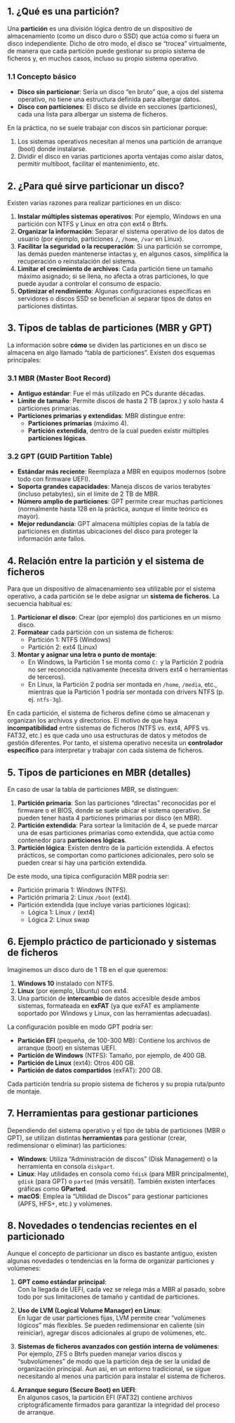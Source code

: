 ## 1. ¿Qué es una partición?

Una **partición** es una división lógica dentro de un dispositivo de almacenamiento (como un disco duro o SSD) que actúa como si fuera un disco independiente. Dicho de otro modo, el disco se “trocea” virtualmente, de manera que cada partición puede gestionar su propio sistema de ficheros y, en muchos casos, incluso su propio sistema operativo.

### 1.1 Concepto básico

- **Disco sin particionar**: Sería un disco “en bruto” que, a ojos del sistema operativo, no tiene una estructura definida para albergar datos.  
- **Disco con particiones**: El disco se divide en secciones (particiones), cada una lista para albergar un sistema de ficheros.

En la práctica, no se suele trabajar con discos sin particionar porque:
1. Los sistemas operativos necesitan al menos una partición de arranque (boot) donde instalarse.  
2. Dividir el disco en varias particiones aporta ventajas como aislar datos, permitir multiboot, facilitar el mantenimiento, etc.



## 2. ¿Para qué sirve particionar un disco?

Existen varias razones para realizar particiones en un disco:

1. **Instalar múltiples sistemas operativos**: Por ejemplo, Windows en una partición con NTFS y Linux en otra con ext4 o Btrfs.  
2. **Organizar la información**: Separar el sistema operativo de los datos de usuario (por ejemplo, particiones `/`, `/home`, `/var` en Linux).  
3. **Facilitar la seguridad o la recuperación**: Si una partición se corrompe, las demás pueden mantenerse intactas y, en algunos casos, simplifica la recuperación o reinstalación del sistema.  
4. **Limitar el crecimiento de archivos**: Cada partición tiene un tamaño máximo asignado; si se llena, no afecta a otras particiones, lo que puede ayudar a controlar el consumo de espacio.  
5. **Optimizar el rendimiento**: Algunas configuraciones específicas en servidores o discos SSD se benefician al separar tipos de datos en particiones distintas.



## 3. Tipos de tablas de particiones (MBR y GPT)

La información sobre **cómo** se dividen las particiones en un disco se almacena en algo llamado “tabla de particiones”. Existen dos esquemas principales:

### 3.1 MBR (Master Boot Record)

- **Antiguo estándar**: Fue el más utilizado en PCs durante décadas.  
- **Límite de tamaño**: Permite discos de hasta 2 TB (aprox.) y solo hasta 4 particiones primarias.  
- **Particiones primarias y extendidas**: MBR distingue entre:
  - **Particiones primarias** (máximo 4).  
  - **Partición extendida**, dentro de la cual pueden existir múltiples **particiones lógicas**.  

### 3.2 GPT (GUID Partition Table)

- **Estándar más reciente**: Reemplaza a MBR en equipos modernos (sobre todo con firmware UEFI).  
- **Soporta grandes capacidades**: Maneja discos de varios terabytes (incluso petabytes), sin el límite de 2 TB de MBR.  
- **Número amplio de particiones**: GPT permite crear muchas particiones (normalmente hasta 128 en la práctica, aunque el límite teórico es mayor).  
- **Mejor redundancia**: GPT almacena múltiples copias de la tabla de particiones en distintas ubicaciones del disco para proteger la información ante fallos.



## 4. Relación entre la partición y el sistema de ficheros

Para que un dispositivo de almacenamiento sea utilizable por el sistema operativo, a cada partición se le debe asignar un **sistema de ficheros**. La secuencia habitual es:

1. **Particionar el disco**: Crear (por ejemplo) dos particiones en un mismo disco.  
2. **Formatear** cada partición con un sistema de ficheros:  
   - Partición 1: NTFS (Windows)  
   - Partición 2: ext4 (Linux)  
3. **Montar y asignar una letra o punto de montaje**:  
   - En Windows, la Partición 1 se monta como `C:` y la Partición 2 podría no ser reconocida nativamente (necesita drivers ext4 o herramientas de terceros).  
   - En Linux, la Partición 2 podría ser montada en `/home`, `/media`, etc., mientras que la Partición 1 podría ser montada con drivers NTFS (p. ej. `ntfs-3g`).

En cada partición, el sistema de ficheros define cómo se almacenan y organizan los archivos y directorios. El motivo de que haya **incompatibilidad** entre sistemas de ficheros (NTFS vs. ext4, APFS vs. FAT32, etc.) es que cada uno usa estructuras de datos y métodos de gestión diferentes. Por tanto, el sistema operativo necesita un **controlador específico** para interpretar y trabajar con cada sistema de ficheros.



## 5. Tipos de particiones en MBR (detalles)

En caso de usar la tabla de particiones MBR, se distinguen:

1. **Partición primaria**: Son las particiones “directas” reconocidas por el firmware o el BIOS, donde se suele ubicar el sistema operativo. Se pueden tener hasta 4 particiones primarias por disco (en MBR).  
2. **Partición extendida**: Para sortear la limitación de 4, se puede marcar una de esas particiones primarias como extendida, que actúa como contenedor para **particiones lógicas**.  
3. **Partición lógica**: Existen dentro de la partición extendida. A efectos prácticos, se comportan como particiones adicionales, pero solo se pueden crear si hay una partición extendida.  

De este modo, una típica configuración MBR podría ser:
- Partición primaria 1: Windows (NTFS).  
- Partición primaria 2: Linux `/boot` (ext4).  
- Partición extendida (que incluye varias particiones lógicas):  
  - Lógica 1: Linux `/` (ext4)  
  - Lógica 2: Linux swap



## 6. Ejemplo práctico de particionado y sistemas de ficheros

Imaginemos un disco duro de 1 TB en el que queremos:

1. **Windows 10** instalado con NTFS.  
2. **Linux** (por ejemplo, Ubuntu) con ext4.  
3. Una partición de **intercambio** de datos accesible desde ambos sistemas, formateada en **exFAT** (ya que exFAT es ampliamente soportado por Windows y Linux, con las herramientas adecuadas).

La configuración posible en modo GPT podría ser:

- **Partición EFI** (pequeña, de 100-300 MB): Contiene los archivos de arranque (boot) en sistemas UEFI.  
- **Partición de Windows** (NTFS): Tamaño, por ejemplo, de 400 GB.  
- **Partición de Linux** (ext4): Otros 400 GB.  
- **Partición de datos compartidos** (exFAT): 200 GB.

Cada partición tendría su propio sistema de ficheros y su propia ruta/punto de montaje.



## 7. Herramientas para gestionar particiones

Dependiendo del sistema operativo y el tipo de tabla de particiones (MBR o GPT), se utilizan distintas **herramientas** para gestionar (crear, redimensionar o eliminar) las particiones:

- **Windows**: Utiliza “Administración de discos” (Disk Management) o la herramienta en consola `diskpart`.  
- **Linux**: Hay utilidades en consola como `fdisk` (para MBR principalmente), `gdisk` (para GPT) o `parted` (más versátil). También existen interfaces gráficas como **GParted**.  
- **macOS**: Emplea la “Utilidad de Discos” para gestionar particiones (APFS, HFS+, etc.) y volúmenes.



## 8. Novedades o tendencias recientes en el particionado

Aunque el concepto de particionar un disco es bastante antiguo, existen algunas novedades o tendencias en la forma de organizar particiones y volúmenes:

1. **GPT como estándar principal**:  
   Con la llegada de UEFI, cada vez se relega más a MBR al pasado, sobre todo por sus limitaciones de tamaño y cantidad de particiones.

2. **Uso de LVM (Logical Volume Manager) en Linux**:  
   En lugar de usar particiones fijas, LVM permite crear “volúmenes lógicos” más flexibles. Se pueden redimensionar en caliente (sin reiniciar), agregar discos adicionales al grupo de volúmenes, etc.

3. **Sistemas de ficheros avanzados con gestión interna de volúmenes**:  
   Por ejemplo, ZFS o Btrfs pueden manejar varios discos y “subvolúmenes” de modo que la partición deja de ser la unidad de organización principal. Aun así, en un entorno tradicional, se sigue necesitando al menos una partición para instalar el sistema de ficheros.

4. **Arranque seguro (Secure Boot) en UEFI**:  
   En algunos casos, la partición EFI (FAT32) contiene archivos criptográficamente firmados para garantizar la integridad del proceso de arranque.

